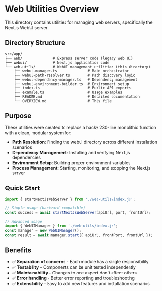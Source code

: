 # Web Utilities Overview

This directory contains utilities for managing web servers, specifically the Next.js WebUI server.

## Directory Structure

```
src/app/
├── web/              # Express server code (legacy web UI)
├── webui/            # Next.js application code
└── web-utils/        # WebUI management utilities (this directory)
    ├── webui-manager.ts              # Main orchestrator
    ├── webui-path-resolver.ts        # Path discovery logic
    ├── webui-dependency-manager.ts   # Dependency management
    ├── webui-environment-builder.ts  # Environment setup
    ├── index.ts                      # Public API exports
    ├── example.ts                    # Usage examples
    ├── README.md                     # Detailed documentation
    └── OVERVIEW.md                   # This file
```

## Purpose

These utilities were created to replace a hacky 230-line monolithic function with a clean, modular system for:

- **Path Resolution**: Finding the webui directory across different installation scenarios
- **Dependency Management**: Installing and verifying Next.js dependencies  
- **Environment Setup**: Building proper environment variables
- **Process Management**: Starting, monitoring, and stopping the Next.js server

## Quick Start

```typescript
import { startNextJsWebServer } from './web-utils/index.js';

// Simple usage (backward compatible)
const success = await startNextJsWebServer(apiUrl, port, frontUrl);

// Advanced usage
import { WebUIManager } from './web-utils/index.js';
const manager = new WebUIManager();
const result = await manager.start({ apiUrl, frontPort, frontUrl });
```

## Benefits

- ✅ **Separation of concerns** - Each module has a single responsibility
- ✅ **Testability** - Components can be unit tested independently  
- ✅ **Maintainability** - Changes to one aspect don't affect others
- ✅ **Error handling** - Better error reporting and troubleshooting
- ✅ **Extensibility** - Easy to add new features and installation scenarios 